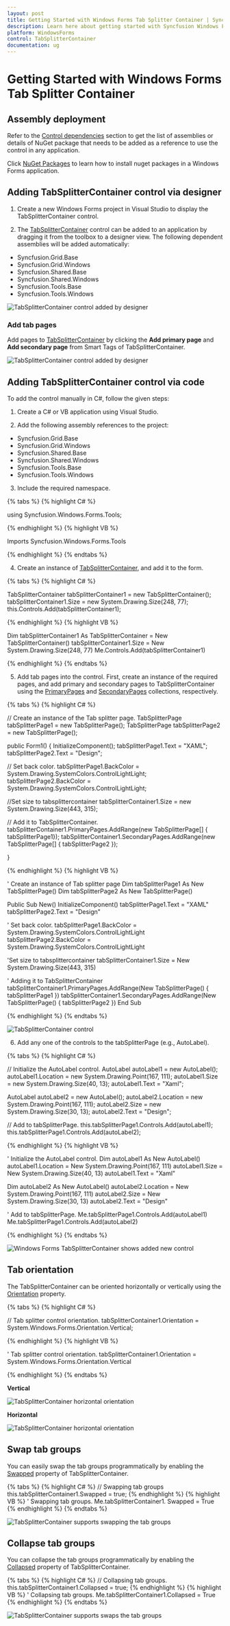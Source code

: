 ```yaml
---
layout: post
title: Getting Started with Windows Forms Tab Splitter Container | Syncfusion
description: Learn here about getting started with Syncfusion Windows Forms Tab Splitter Container control, its elements and more details.
platform: WindowsForms
control: TabSplitterContainer 
documentation: ug
---
```


# Getting Started with Windows Forms Tab Splitter Container

## Assembly deployment

Refer to the [Control dependencies](https://help.syncfusion.com/windowsforms/control-dependencies#tabsplittercontainer) section to get the list of assemblies or details of NuGet package that needs to be added as a reference to use the control in any application.

Click [NuGet Packages](https://help.syncfusion.com/windowsforms/visual-studio-integration/nuget-packages) to learn how to install nuget packages in a Windows Forms application.

## Adding TabSplitterContainer control via designer

1) Create a new Windows Forms project in Visual Studio to display the TabSplitterContainer control.

2) The [TabSplitterContainer](https://help.syncfusion.com/cr/windowsforms/Syncfusion.Windows.Forms.Tools.TabSplitterContainer.html) control can be added to an application by dragging it from the toolbox to a designer view. The following dependent assemblies will be added automatically:

* Syncfusion.Grid.Base
* Syncfusion.Grid.Windows
* Syncfusion.Shared.Base
* Syncfusion.Shared.Windows
* Syncfusion.Tools.Base
* Syncfusion.Tools.Windows

![TabSplitterContainer control added by designer](GettingStarted-images/wf-tabsplitter-container-control-added-by-designer.png)

### Add tab pages

Add pages to [TabSplitterContainer](https://help.syncfusion.com/cr/windowsforms/Syncfusion.Windows.Forms.Tools.TabSplitterContainer.html) by clicking the **Add primary page** and **Add secondary page** from Smart Tags of TabSplitterContainer.

![TabSplitterContainer control added by designer](GettingStarted-images/wf-tabsplitter-container-tabpage.png)

## Adding TabSplitterContainer control via code

To add the control manually in C#, follow the given steps:

1) Create a C# or VB application using Visual Studio.

2) Add the following assembly references to the project:

* Syncfusion.Grid.Base
* Syncfusion.Grid.Windows
* Syncfusion.Shared.Base
* Syncfusion.Shared.Windows
* Syncfusion.Tools.Base
* Syncfusion.Tools.Windows

3) Include the required namespace.

{% tabs %}
{% highlight C# %}

using Syncfusion.Windows.Forms.Tools;

{% endhighlight  %}
{% highlight VB %}

Imports Syncfusion.Windows.Forms.Tools

{% endhighlight  %}
{% endtabs %} 

4) Create an instance of [TabSplitterContainer](https://help.syncfusion.com/cr/windowsforms/Syncfusion.Windows.Forms.Tools.TabSplitterContainer.html), and add it to the form.

{% tabs %}
{% highlight C# %}

TabSplitterContainer tabSplitterContainer1 = new TabSplitterContainer();
tabSplitterContainer1.Size = new System.Drawing.Size(248, 77);
this.Controls.Add(tabSplitterContainer1);

{% endhighlight %}
{% highlight VB %}

Dim tabSplitterContainer1 As TabSplitterContainer = New TabSplitterContainer()
tabSplitterContainer1.Size = New System.Drawing.Size(248, 77)
Me.Controls.Add(tabSplitterContainer1)

{% endhighlight %}
{% endtabs %}

5) Add tab pages into the control. First, create an instance of the required pages, and add primary and secondary pages to TabSplitterContainer using the [PrimaryPages](https://help.syncfusion.com/cr/windowsforms/Syncfusion.Windows.Forms.Tools.TabSplitterContainer.html#Syncfusion_Windows_Forms_Tools_TabSplitterContainer_PrimaryPages) and [SecondaryPages](https://help.syncfusion.com/cr/windowsforms/Syncfusion.Windows.Forms.Tools.TabSplitterContainer.html#Syncfusion_Windows_Forms_Tools_TabSplitterContainer_SecondaryPages) collections, respectively.

{% tabs %}
{% highlight C# %}

// Create an instance of the Tab splitter page.
TabSplitterPage tabSplitterPage1 = new TabSplitterPage();
TabSplitterPage tabSplitterPage2 = new TabSplitterPage();

public Form1()
{
InitializeComponent();
tabSplitterPage1.Text = "XAML";
tabSplitterPage2.Text = "Design";

// Set back color.
tabSplitterPage1.BackColor = System.Drawing.SystemColors.ControlLightLight;
tabSplitterPage2.BackColor = System.Drawing.SystemColors.ControlLightLight;

//Set size to tabsplittercontainer
tabSplitterContainer1.Size = new System.Drawing.Size(443, 315);

// Add it to TabSplitterContainer.
tabSplitterContainer1.PrimaryPages.AddRange(new TabSplitterPage[] { tabSplitterPage1});
tabSplitterContainer1.SecondaryPages.AddRange(new TabSplitterPage[] { tabSplitterPage2 });

}

{% endhighlight %}
{% highlight VB %}

' Create an instance of Tab splitter page
Dim tabSplitterPage1 As New TabSplitterPage()
Dim tabSplitterPage2 As New TabSplitterPage()

Public Sub New()
InitializeComponent()
tabSplitterPage1.Text = "XAML"
tabSplitterPage2.Text = "Design"

' Set back color.
tabSplitterPage1.BackColor = System.Drawing.SystemColors.ControlLightLight
tabSplitterPage2.BackColor = System.Drawing.SystemColors.ControlLightLight

'Set size to tabsplittercontainer
tabSplitterContainer1.Size = New System.Drawing.Size(443, 315)

' Adding it to TabSplitterContainer
tabSplitterContainer1.PrimaryPages.AddRange(New TabSplitterPage() { tabSplitterPage1 })
tabSplitterContainer1.SecondaryPages.AddRange(New TabSplitterPage() { tabSplitterPage2 })
End Sub

{% endhighlight %}
{% endtabs %}

![TabSplitterContainer control](GettingStarted-images/wf-tabsplitter-container-control.png)

6) Add any one of the controls to the tabSplitterPage (e.g., AutoLabel).

{% tabs %}
{% highlight C# %}

// Initialize the AutoLabel control.
AutoLabel autoLabel1 = new AutoLabel();
autoLabel1.Location = new System.Drawing.Point(167, 111);
autoLabel1.Size = new System.Drawing.Size(40, 13);
autoLabel1.Text = "Xaml";

AutoLabel autoLabel2 = new AutoLabel();
autoLabel2.Location = new System.Drawing.Point(167, 111);
autoLabel2.Size = new System.Drawing.Size(30, 13);
autoLabel2.Text = "Design";

// Add to tabSplitterPage.
this.tabSplitterPage1.Controls.Add(autoLabel1);
this.tabSplitterPage1.Controls.Add(autoLabel2);

{% endhighlight %}
{% highlight VB %}

' Initialize the AutoLabel control.
Dim autoLabel1 As New AutoLabel()
autoLabel1.Location = New System.Drawing.Point(167, 111)
autoLabel1.Size = New System.Drawing.Size(40, 13)
autoLabel1.Text = "Xaml"

Dim autoLabel2 As New AutoLabel()
autoLabel2.Location = New System.Drawing.Point(167, 111)
autoLabel2.Size = New System.Drawing.Size(30, 13)
autoLabel2.Text = "Design"

' Add to tabSplitterPage.
Me.tabSplitterPage1.Controls.Add(autoLabel1)
Me.tabSplitterPage1.Controls.Add(autoLabel2)

{% endhighlight %}
{% endtabs %}

![Windows Forms TabSplitterContainer shows added new control](GettingStarted-images/TabSplitterContainer_textboxext.png)

## Tab orientation

The TabSplitterContainer can be oriented horizontally or vertically using the [Orientation](https://help.syncfusion.com/cr/windowsforms/Syncfusion.Windows.Forms.Tools.TabSplitterContainer.html#Syncfusion_Windows_Forms_Tools_TabSplitterContainer_Orientation) property.

{% tabs %}
{% highlight C# %}

// Tab splitter control orientation.
tabSplitterContainer1.Orientation = System.Windows.Forms.Orientation.Vertical;

{% endhighlight  %}
{% highlight VB %}

' Tab splitter control orientation.
tabSplitterContainer1.Orientation = System.Windows.Forms.Orientation.Vertical

{% endhighlight  %}
{% endtabs %} 

**Vertical**

![TabSplitterContainer horizontal orientation](GettingStarted-images/wf-tabsplitter-vertical-orientation.png)

**Horizontal**

![TabSplitterContainer horizontal orientation](GettingStarted-images/tabsplitter-horizontal-orientation.png)

## Swap tab groups

You can easily swap the tab groups programmatically by enabling the [Swapped](https://help.syncfusion.com/cr/windowsforms/Syncfusion.Windows.Forms.Tools.TabSplitterContainer.html#Syncfusion_Windows_Forms_Tools_TabSplitterContainer_Swapped) property of TabSplitterContainer.

{% tabs %}
{% highlight C# %}
// Swapping tab groups
this.tabSplitterContainer1.Swapped = true;
{% endhighlight  %}
{% highlight VB %}
' Swapping tab groups.
Me.tabSplitterContainer1. Swapped = True
{% endhighlight  %}
{% endtabs %} 

![TabSplitterContainer supports swapping the tab groups](GettingStarted-images/tabsplitter-swap-tab-groups.png)

## Collapse tab groups

You can collapse the tab groups programmatically by enabling the [Collapsed](https://help.syncfusion.com/cr/windowsforms/Syncfusion.Windows.Forms.Tools.TabSplitterContainer.html#Syncfusion_Windows_Forms_Tools_TabSplitterContainer_Collapsed) property of TabSplitterContainer.

{% tabs %}
{% highlight C# %}
// Collapsing tab groups.
this.tabSplitterContainer1.Collapsed = true;
{% endhighlight  %}
{% highlight VB %}
' Collapsing tab groups.
Me.tabSplitterContainer1.Collapsed = True
{% endhighlight  %}
{% endtabs %} 

![TabSplitterContainer supports swaps the tab groups](GettingStarted-images/tabsplitter-collapse-tab-groups.png)
